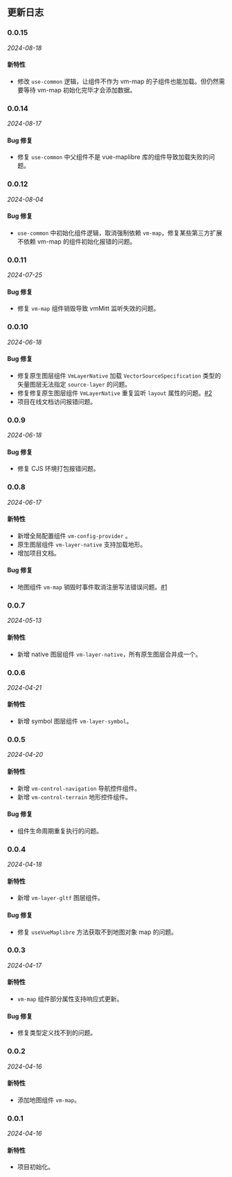 ## 更新日志

### 0.0.15

_2024-08-18_

#### 新特性

- 修改 `use-common` 逻辑，让组件不作为 vm-map 的子组件也能加载。但仍然需要等待 vm-map 初始化完毕才会添加数据。

### 0.0.14

_2024-08-17_

#### Bug 修复

- 修复 `use-common` 中父组件不是 vue-maplibre 库的组件导致加载失败的问题。

### 0.0.12

_2024-08-04_

#### Bug 修复

- `use-common` 中初始化组件逻辑，取消强制依赖 `vm-map`，修复某些第三方扩展不依赖 vm-map 的组件初始化报错的问题。

### 0.0.11

_2024-07-25_

#### Bug 修复

- 修复 `vm-map` 组件销毁导致 vmMitt 监听失效的问题。

### 0.0.10

_2024-06-18_

#### Bug 修复

- 修复原生图层组件 `VmLayerNative` 加载 `VectorSourceSpecification` 类型的矢量图层无法指定 `source-layer` 的问题。
- 修复修复原生图层组件 `VmLayerNative` 重复监听 `layout` 属性的问题。[#2](https://github.com/meteosci/vue-maplibre/issues/2)
- 项目在线文档访问报错问题。

### 0.0.9

_2024-06-18_

#### Bug 修复

- 修复 CJS 环境打包报错问题。

### 0.0.8

_2024-06-17_

#### 新特性

- 新增全局配置组件 `vm-config-provider` 。
- 原生图层组件 `vm-layer-native` 支持加载地形。
- 增加项目文档。

#### Bug 修复

- 地图组件 `vm-map` 销毁时事件取消注册写法错误问题。[#1](https://github.com/meteosci/vue-maplibre/issues/1)

### 0.0.7

_2024-05-13_

#### 新特性

- 新增 native 图层组件 `vm-layer-native`，所有原生图层合并成一个。

### 0.0.6

_2024-04-21_

#### 新特性

- 新增 symbol 图层组件 `vm-layer-symbol`。

### 0.0.5

_2024-04-20_

#### 新特性

- 新增 `vm-control-navigation` 导航控件组件。
- 新增 `vm-control-terrain` 地形控件组件。

#### Bug 修复

- 组件生命周期重复执行的问题。

### 0.0.4

_2024-04-18_

#### 新特性

- 新增 `vm-layer-gltf` 图层组件。

#### Bug 修复

- 修复 `useVueMaplibre` 方法获取不到地图对象 map 的问题。

### 0.0.3

_2024-04-17_

#### 新特性

- `vm-map` 组件部分属性支持响应式更新。

#### Bug 修复

- 修复类型定义找不到的问题。

### 0.0.2

_2024-04-16_

#### 新特性

- 添加地图组件 `vm-map`。

### 0.0.1

_2024-04-16_

#### 新特性

- 项目初始化。
